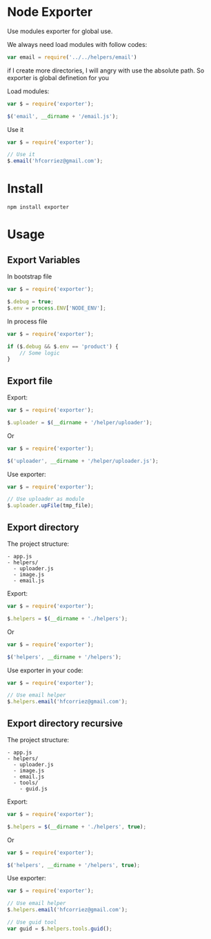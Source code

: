 # Node Exporter

Use modules exporter for global use.

We always need load modules with follow codes:

```js
var email = require('../../helpers/email')
```

if I create more directories, I will angry with use the absolute path. So exporter is global definetion for you

Load modules:

```js
var $ = require('exporter');

$('email', __dirname + '/email.js');
```

Use  it

```js
var $ = require('exporter');

// Use it
$.email('hfcorriez@gmail.com');
```


# Install

```
npm install exporter
```

# Usage

## Export Variables

In bootstrap file

```js
var $ = require('exporter');

$.debug = true;
$.env = process.ENV['NODE_ENV'];
```

In process file

```js
var $ = require('exporter');

if ($.debug && $.env == 'product') {
    // Some logic
}
```

## Export file

Export:

```js
var $ = require('exporter');

$.uploader = $(__dirname + '/helper/uploader');
```

Or

```js
var $ = require('exporter');

$('uploader', __dirname + '/helper/uploader.js');
```

Use exporter:

```js
var $ = require('exporter');

// Use uploader as module
$.uploader.upFile(tmp_file);
```


## Export directory

The project structure:

```
- app.js
- helpers/
  - uploader.js
  - image.js
  - email.js
```

Export:

```js
var $ = require('exporter');

$.helpers = $(__dirname + './helpers');
```

Or

```js
var $ = require('exporter');

$('helpers', __dirname + '/helpers');
```

Use exporter in your code:

```js
var $ = require('exporter');

// Use email helper
$.helpers.email('hfcorriez@gmail.com');
```

## Export directory recursive

The project structure:

```
- app.js
- helpers/
  - uploader.js
  - image.js
  - email.js
  - tools/
    - guid.js
```

Export:

```js
var $ = require('exporter');

$.helpers = $(__dirname + './helpers', true);
```

Or

```js
var $ = require('exporter');

$('helpers', __dirname + '/helpers', true);
```

Use exporter:

```js
var $ = require('exporter');

// Use email helper
$.helpers.email('hfcorriez@gmail.com');

// Use guid tool
var guid = $.helpers.tools.guid();
```